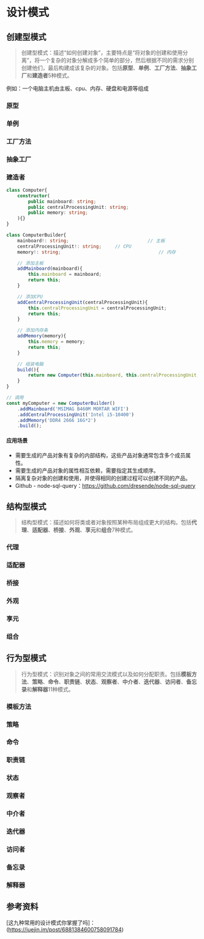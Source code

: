 # 设计模式

## 创建型模式

> 创建型模式：描述“如何创建对象”，主要特点是“将对象的创建和使用分离”，将一个复杂的对象分解成多个简单的部分，然后根据不同的需求分别创建他们，最后构建成该复杂的对象。包括**原型**、**单例**、**工厂方法**、**抽象工厂**和**建造者**5种模式。

例如：一个电脑主机由主板、cpu、内存、硬盘和电源等组成

### 原型
### 单例
### 工厂方法
### 抽象工厂
### 建造者

```ts
class Computer{
	constructor(
		public mainboard: string;
		public centralProcessingUnit: string;
		public memory: string;
	){}
}

class ComputerBuilder{
	mainboard!: string; 							// 主板
	centralProcessingUnit!: string; 	// CPU
	memory!: string; 									// 内存

	// 添加主板
	addMainboard(mainboard){
		this.mainboard = mainboard;
		return this;
	}

	// 添加CPU
	addCentralProcessingUnit(centralProcessingUnit){
		this.centralProcessingUnit = centralProcessingUnit;
		return this;
	}

	// 添加内存条
	addMemory(memory){
		this.memory = memory;
		return this;
	}

	// 组装电脑
	build(){
		return new Computer(this.mainboard, this.centralProcessingUnit, this.memory)
	}
}

// 调用
const myComputer = new ComputerBuilder()
	.addMainboard('MSIMAG B460M MORTAR WIFI')
	.addCentralProcessingUnit('Intel i5-10400')
	.addMemory('DDR4 2666 16G*2')
	.build();
```

#### 应用场景

- 需要生成的产品对象有复杂的内部结构，这些产品对象通常包含多个成员属性。
- 需要生成的产品对象的属性相互依赖，需要指定其生成顺序。
- 隔离复杂对象的创建和使用，并使得相同的创建过程可以创建不同的产品。
- Github - node-sql-query：https://github.com/dresende/node-sql-query


## 结构型模式

> 结构型模式：描述如何将类或者对象按照某种布局组成更大的结构。包括**代理**、**适配器**、**桥接**、**外观**、**享元**和**组合**7种模式。

### 代理
### 适配器
### 桥接
### 外观
### 享元
### 组合

## 行为型模式

> 行为型模式：识别对象之间的常用交流模式以及如何分配职责。包括**模板方法**、**策略**、**命令**、**职责链**、**状态**、**观察者**、**中介者**、**迭代器**、**访问者**、**备忘录**和**解释器**11种模式。

### 模板方法
### 策略
### 命令
### 职责链
### 状态
### 观察者
### 中介者
### 迭代器
### 访问者
### 备忘录
### 解释器

## 参考资料

[这九种常用的设计模式你掌握了吗]：(https://juejin.im/post/6881384600758091784)
